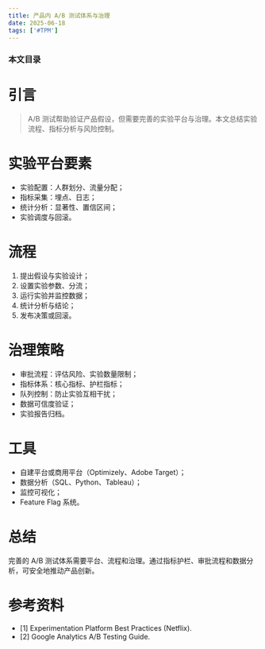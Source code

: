 ```yaml
---
title: 产品内 A/B 测试体系与治理
date: 2025-06-18
tags: ['#TPM']
---
```


### 本文目录
<!-- toc -->

# 引言
> A/B 测试帮助验证产品假设，但需要完善的实验平台与治理。本文总结实验流程、指标分析与风险控制。

# 实验平台要素
- 实验配置：人群划分、流量分配；
- 指标采集：埋点、日志；
- 统计分析：显著性、置信区间；
- 实验调度与回滚。

# 流程
1. 提出假设与实验设计；
2. 设置实验参数、分流；
3. 运行实验并监控数据；
4. 统计分析与结论；
5. 发布决策或回滚。

# 治理策略
- 审批流程：评估风险、实验数量限制；
- 指标体系：核心指标、护栏指标；
- 队列控制：防止实验互相干扰；
- 数据可信度验证；
- 实验报告归档。

# 工具
- 自建平台或商用平台（Optimizely、Adobe Target）；
- 数据分析（SQL、Python、Tableau）；
- 监控可视化；
- Feature Flag 系统。

# 总结
完善的 A/B 测试体系需要平台、流程和治理。通过指标护栏、审批流程和数据分析，可安全地推动产品创新。

# 参考资料
- [1] Experimentation Platform Best Practices (Netflix).
- [2] Google Analytics A/B Testing Guide.
